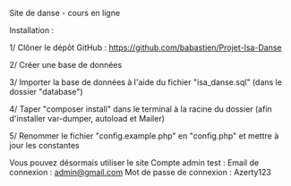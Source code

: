 Site de danse - cours en ligne

Installation :

1/ Clôner le dépôt GitHub : https://github.com/babastien/Projet-Isa-Danse

2/ Créer une base de données

3/ Importer la base de données à l'aide du fichier "isa_danse.sql" (dans le dossier "database")

4/ Taper "composer install" dans le terminal à la racine du dossier (afin d'installer var-dumper, autoload et Mailer)

5/ Renommer le fichier "config.example.php" en "config.php" et mettre à jour les constantes

Vous pouvez désormais utiliser le site
    Compte admin test :
        Email de connexion : admin@gmail.com
        Mot de passe de connexion : Azerty123